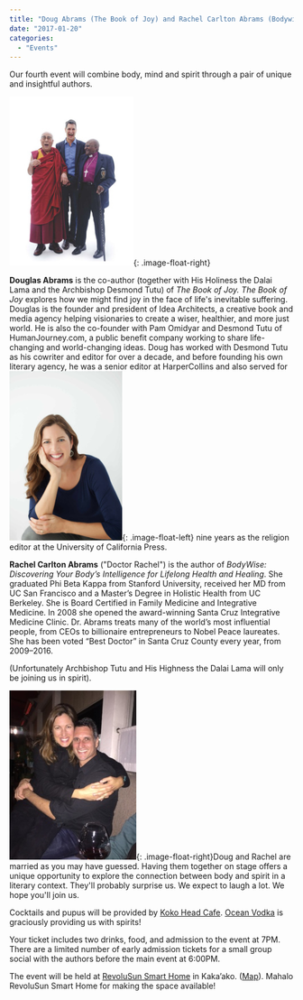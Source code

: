 ```yaml
---
title: "Doug Abrams (The Book of Joy) and Rachel Carlton Abrams (Bodywise), Feb 28th!"
date: "2017-01-20"
categories: 
  - "Events"
---
```


Our fourth event will combine body, mind and spirit through a pair of unique and insightful authors.

![](images/Doug-Abrams-220x300.jpg){: .image-float-right}

**Douglas Abrams** is the co-author (together with His Holiness the Dalai Lama and the Archbishop Desmond Tutu) of _The Book of Joy._ _The Book of Joy_ explores how we might find joy in the face of life's inevitable suffering. Douglas is the founder and president of Idea Architects, a creative book and media agency helping visionaries to create a wiser, healthier, and more just world. He is also the co-founder with Pam Omidyar and Desmond Tutu of HumanJourney.com, a public benefit company working to share life-changing and world-changing ideas. Doug has worked with Desmond Tutu as his cowriter and editor for over a decade, and before founding his own literary agency, he was a senior editor at HarperCollins and also served for ![](images/Rachel_Abrams-1306-Photo-Credit-Margot-Duane-Photography-med-res-200x300.jpg){: .image-float-left} nine years as the religion editor at the University of California Press.

**Rachel Carlton Abrams** ("Doctor Rachel") is the author of _BodyWise: Discovering Your Body’s Intelligence for Lifelong Health and Healing_. She graduated Phi Beta Kappa from Stanford University, received her MD from UC San Francisco and a Master’s Degree in Holistic Health from UC Berkeley. She is Board Certified in Family Medicine and Integrative Medicine. In 2008 she opened the award-winning Santa Cruz Integrative Medicine Clinic. Dr. Abrams treats many of the world’s most influential people, from CEOs to billionaire entrepreneurs to Nobel Peace laureates. She has been voted “Best Doctor” in Santa Cruz County every year, from 2009–2016.

(Unfortunately Archbishop Tutu and His Highness the Dalai Lama will only be joining us in spirit).

![](images/Doug-and-Rachel-at-50th-225x300.jpg){: .image-float-right}Doug and Rachel are married as you may have guessed. Having them together on stage offers a unique opportunity to explore the connection between body and spirit in a literary context. They'll probably surprise us. We expect to laugh a lot. We hope you'll join us.

Cocktails and pupus will be provided by [Koko Head Cafe](http://kokoheadcafe.com/). [Ocean Vodka](http://www.oceanvodka.com/) is graciously providing us with spirits!

Your ticket includes two drinks, food, and admission to the event at 7PM. There are a limited number of early admission tickets for a small group social with the authors before the main event at 6:00PM.

The event will be held at [RevoluSun Smart Home](http://www.revolusun.com/) in Kaka’ako. ([Map](https://www.google.com/maps/place/RevoluSun+Smart+Home/@21.2946221,-157.8616958,16.19z/data=%214m13%211m7%213m6%211s0x7c006df1f8650d73:0x4a05964d0c67c39f%212sRevoluSun+Smart+Home%213b1%218m2%213d21.2954579%214d-157.858027%213m4%211s0x7c006df1f8650d73:0x4a05964d0c67c39f%218m2%213d21.2954579%214d-157.858027)). Mahalo RevoluSun Smart Home for making the space available!
